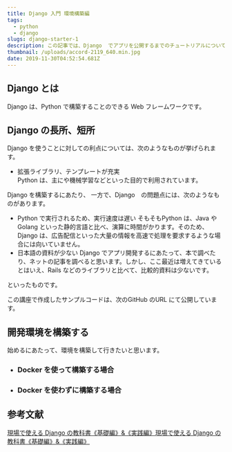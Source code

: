 ```yaml
---
title: Django 入門 環境構築編
tags:
  - python
  - django
slugs: django-starter-1
description: この記事では、Django  でアプリを公開するまでのチュートリアルについて書いて行きたいと思います。
thumbnail: /uploads/accord-2119_640.min.jpg
date: 2019-11-30T04:52:54.681Z
---
```

## Django とは
Django は、Python で構築することのできる Web フレームワークです。

 
## Django の長所、短所
Django を使うことに対しての利点については、次のようなものが挙げられます。

- 拡張ライブラリ、テンプレートが充実  
Python は、主にや機械学習などといった目的で利用されています。

Django を構築するにあたり、
一方で、Django　の問題点には、次のようなものがあります。
- Python で実行されるため、実行速度は遅い
そもそもPython は、Java や Golang といった静的言語と比べ、演算に時間がかります。そのため、Django は、広告配信といった大量の情報を高速で処理を要求するような場合には向いていません。 
- 日本語の資料が少ない
Django でアプリ開発するにあたって、本で調べたり、ネットの記事を調べると思います。しかし、ここ最近は増えてきているとはいえ、Rails などのライブラリと比べて、比較的資料は少ないです。

といったものです。

この講座で作成したサンプルコードは、次のGitHub のURL にて公開しています。


## 開発環境を構築する
始めるにあたって、環境を構築して行きたいと思います。
- ### Docker を使って構築する場合
- ### Docker を使わずに構築する場合




## 参考文献
[現場で使える Django の教科書《基礎編》&《実践編》現場で使える Django の教科書《基礎編》&《実践編》](https://booth.pm/ja/items/1059917https://booth.pm/ja/items/1059917)
[]()
